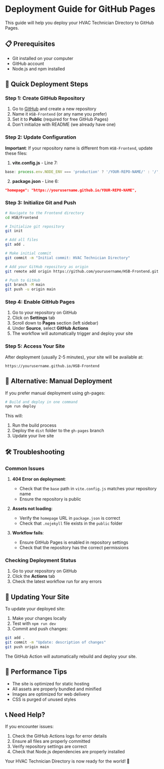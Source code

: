 # Deployment Guide for GitHub Pages

This guide will help you deploy your HVAC Technician Directory to GitHub Pages.

## 📋 Prerequisites

- Git installed on your computer
- GitHub account
- Node.js and npm installed

## 🚀 Quick Deployment Steps

### Step 1: Create GitHub Repository

1. Go to [GitHub](https://github.com) and create a new repository
2. Name it `HSB-Frontend` (or any name you prefer)
3. Set it to **Public** (required for free GitHub Pages)
4. Don't initialize with README (we already have one)

### Step 2: Update Configuration

**Important**: If your repository name is different from `HSB-Frontend`, update these files:

1. **vite.config.js** - Line 7:
```javascript
base: process.env.NODE_ENV === 'production' ? '/YOUR-REPO-NAME/' : '/',
```

2. **package.json** - Line 6:
```json
"homepage": "https://yourusername.github.io/YOUR-REPO-NAME",
```

### Step 3: Initialize Git and Push

```bash
# Navigate to the Frontend directory
cd HSB/Frontend

# Initialize git repository
git init

# Add all files
git add .

# Make initial commit
git commit -m "Initial commit: HVAC Technician Directory"

# Add your GitHub repository as origin
git remote add origin https://github.com/yourusername/HSB-Frontend.git

# Push to GitHub
git branch -M main
git push -u origin main
```

### Step 4: Enable GitHub Pages

1. Go to your repository on GitHub
2. Click on **Settings** tab
3. Scroll down to **Pages** section (left sidebar)
4. Under **Source**, select **GitHub Actions**
5. The workflow will automatically trigger and deploy your site

### Step 5: Access Your Site

After deployment (usually 2-5 minutes), your site will be available at:
```
https://yourusername.github.io/HSB-Frontend
```

## 🔄 Alternative: Manual Deployment

If you prefer manual deployment using gh-pages:

```bash
# Build and deploy in one command
npm run deploy
```

This will:
1. Run the build process
2. Deploy the `dist` folder to the `gh-pages` branch
3. Update your live site

## 🛠️ Troubleshooting

### Common Issues

1. **404 Error on deployment**:
   - Check that the `base` path in `vite.config.js` matches your repository name
   - Ensure the repository is public

2. **Assets not loading**:
   - Verify the `homepage` URL in `package.json` is correct
   - Check that `.nojekyll` file exists in the `public` folder

3. **Workflow fails**:
   - Ensure GitHub Pages is enabled in repository settings
   - Check that the repository has the correct permissions

### Checking Deployment Status

1. Go to your repository on GitHub
2. Click the **Actions** tab
3. Check the latest workflow run for any errors

## 📝 Updating Your Site

To update your deployed site:

1. Make your changes locally
2. Test with `npm run dev`
3. Commit and push changes:
```bash
git add .
git commit -m "Update: description of changes"
git push origin main
```

The GitHub Action will automatically rebuild and deploy your site.

## 🎯 Performance Tips

- The site is optimized for static hosting
- All assets are properly bundled and minified
- Images are optimized for web delivery
- CSS is purged of unused styles

## 📞 Need Help?

If you encounter issues:
1. Check the GitHub Actions logs for error details
2. Ensure all files are properly committed
3. Verify repository settings are correct
4. Check that Node.js dependencies are properly installed

Your HVAC Technician Directory is now ready for the world! 🎉 